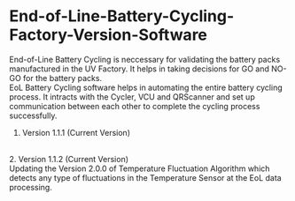 # End-of-Line-Battery-Cycling-Factory-Version-Software

End-of-Line Battery Cycling is neccessary for validating the battery packs manufactured in the UV Factory. It helps in taking decisions for GO and NO-GO for the battery packs.
<br>
EoL Battery Cycling software helps in automating the entire battery cycling process. It intracts with the Cycler, VCU and QRScanner and set up communication between each other to complete the cycling process successfully.
<br>
1. Version 1.1.1 (Current Version)
<br>
2. Version 1.1.2 (Current Version)
<br>
Updating the Version 2.0.0 of Temperature Fluctuation Algorithm which detects any type of fluctuations in the Temperature Sensor at the EoL data processing.